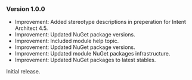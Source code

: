 ### Version 1.0.0

- Improvement: Added stereotype descriptions in preperation for Intent Architect 4.5. 
- Improvement: Updated NuGet package versions.
- Improvement: Included module help topic.
- Improvement: Updated NuGet package versions.
- Improvement: Updated module NuGet packages infrastructure.
- Improvement: Updated NuGet packages to latest stables.

Initial release.
